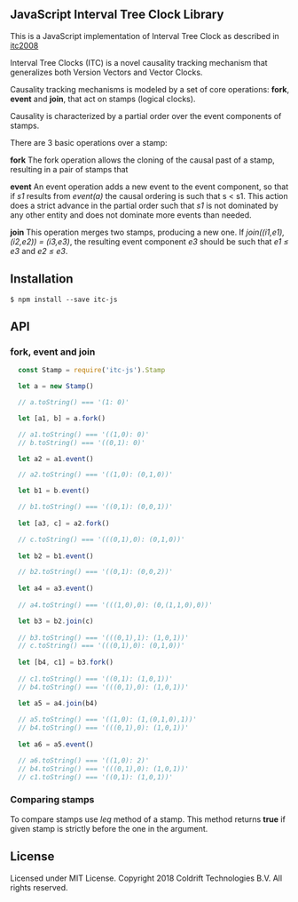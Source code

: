 ## JavaScript Interval Tree Clock Library

This is a JavaScript implementation of Interval Tree Clock as described in [itc2008](http://gsd.di.uminho.pt/members/cbm/ps/itc2008.pdf)

Interval Tree Clocks (ITC) is a novel causality tracking mechanism that generalizes both Version Vectors and Vector Clocks.

Causality tracking mechanisms is modeled by a set of core operations: **fork**, **event** and **join**, that act on stamps (logical clocks).

Causality is characterized by a partial order over the event components of stamps.

There are 3 basic operations over a stamp:

**fork** The fork operation allows the cloning of the causal past of a stamp, resulting in a pair of stamps that

**event** An event operation adds a new event to the event component, so that if _s1_ results from
_event(a)_ the causal ordering is such that s < s1. This action does a strict advance in the partial order such
that _s1_ is not dominated by any other entity and does not dominate more events than needed.

**join** This operation merges two stamps, producing a new one. If _join((i1,e1), (i2,e2)) = (i3,e3)_, the resulting
event component _e3_ should be such that _e1 ≤ e3_ and _e2 ≤ e3_. 

## Installation

```
$ npm install --save itc-js
```

## API

### fork, event and join

```javascript
  const Stamp = require('itc-js').Stamp

  let a = new Stamp()

  // a.toString() === '(1: 0)'

  let [a1, b] = a.fork()

  // a1.toString() === '((1,0): 0)'
  // b.toString() === '((0,1): 0)'

  let a2 = a1.event()

  // a2.toString() === '((1,0): (0,1,0))'

  let b1 = b.event()

  // b1.toString() === '((0,1): (0,0,1))'
    
  let [a3, c] = a2.fork()

  // c.toString() === '(((0,1),0): (0,1,0))'
    
  let b2 = b1.event()

  // b2.toString() === '((0,1): (0,0,2))'
    
  let a4 = a3.event()
    
  // a4.toString() === '(((1,0),0): (0,(1,1,0),0))'

  let b3 = b2.join(c)
    
  // b3.toString() === '(((0,1),1): (1,0,1))'
  // c.toString() === '(((0,1),0): (0,1,0))'
    
  let [b4, c1] = b3.fork()
    
  // c1.toString() === '((0,1): (1,0,1))'
  // b4.toString() === '(((0,1),0): (1,0,1))'

  let a5 = a4.join(b4)
  
  // a5.toString() === '((1,0): (1,(0,1,0),1))'
  // b4.toString() === '(((0,1),0): (1,0,1))'
    
  let a6 = a5.event()

  // a6.toString() === '((1,0): 2)'
  // b4.toString() === '(((0,1),0): (1,0,1))'
  // c1.toString() === '((0,1): (1,0,1))'
```

### Comparing stamps

To compare stamps use _leq_ method of a stamp. This method returns **true** if given stamp is strictly before
the one in the argument.

## License

Licensed under MIT License. Copyright 2018 Coldrift Technologies B.V. All rights reserved.

